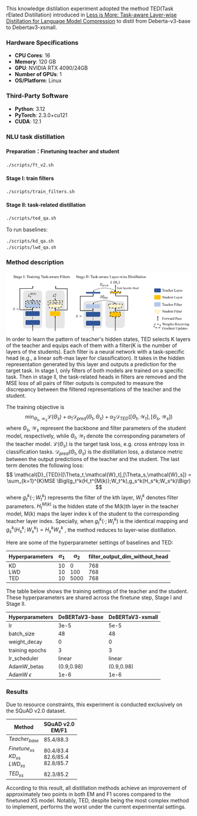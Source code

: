 This knowledge distilation experiment adopted the method TED(Task rElated Distillation) introduced in [Less is More: Task-aware Layer-wise Distillation for Language Model Compression](https://arxiv.org/pdf/2210.01351) to distil from Deberta-v3-base to Debertav3-xsmall. 
### Hardware Specifications
- **CPU Cores**: 16
- **Memory**: 120 GB
- **GPU**: NVIDIA RTX 4090/24GB
- **Number of GPUs**: 1
- **OS/Platform**: Linux

### Third-Party Software
- **Python**: 3.12
- **PyTorch**: 2.3.0+cu121
- **CUDA**: 12.1

### NLU task distillation
#### Preparation：Finetuning teacher and student
```bash
./scripts/ft_v2.sh
```
#### Stage l: train filters
```bash
./scripts/train_filters.sh
```
#### Stage ll: task-related distillation
```bash
./scripts/ted_qa.sh
```

To run baselines:
```bash
./scripts/kd_qa.sh
./scripts/lwd_qa.sh
```
### Method description
![image](./images/TED.png)
In order to learn the pattern of teacher's hidden states, TED selects K layers of the teacher and equips each of them with a filter(K is the number of layers of the students). Each filter is a neural network with a task-specific head (e.g., a linear soft-max layer for classification). It takes in the hidden representation generated by this layer and outputs a prediction for the target task. In stage l, only filters of both models are trained on a specific task. Then in stage ll, the task-related heads in filters are removed and the MSE loss of all pairs of filter outputs is computed to measure the discrepancy between the filtered representations of the teacher and the student.

The training objective is 
$$\min_{\Theta_s,\mathcal{W}_s} \mathcal{L}(\Theta_s)+\alpha_1 \mathcal{D}_{pred}(\Theta_t,\Theta_s)+\alpha_2 \mathcal{D}_{TED}([\Theta_t,\mathcal{W}_t],[\Theta_s,\mathcal{W}_s])$$
where $\Theta_s,\mathcal{W}_s$ represent the backbone and filter parameters of the student model, respectively, while  $\Theta_t,\mathcal{W}_t$  denote the corresponding parameters of the teacher model. $\mathcal{L}(\Theta_s)$ is the target task loss, e.g. cross entropy loss in classification tasks. $\mathcal{D}_{pred}(\Theta_t,\Theta_s)$ is the distillation loss, a distance metric between the output predictions of the teacher and the student. The last term denotes the following loss: 
$$
\mathcal{D}_{TED}([\Theta_t,\mathcal{W}_t],[\Theta_s,\mathcal{W}_s]) = \sum_{k=1}^{K}MSE \Bigl(g_t^k(H_t^{M(k)};W_t^k),g_s^k(H_s^k;W_s^k)\Bigr)
$$
where $g_t^k(\cdot ;W_t^k)$  represents the filter of the kth layer, $W_t^k$ denotes filter parameters. $H_t^{M(k)}$ is the hidden state of the M(k)th layer in the teacher model, M(k) maps the layer index k of the student to the corresponding teacher layer index. Specially, when $g_t^k(\cdot ;W_t^k)$ is the identical mapping and $g_s^k(H_s^k;W_s^k) = H_s^kW_s^k$ , the method reduces to layer-wise distillation.  

Here are some of the hyperparameter settings of baselines and TED: 

| Hyperparameters   | $\alpha_1$     | $\alpha_2$       | filter_output_dim_without_head |
| ---------------- | -------------- | ---------------- | ------------------------------ |
| KD<br>LWD<br>TED | 10<br>10<br>10 | 0<br>100<br>5000 | 768<br>768<br>768|                               |

The table below shows the training settings of the teacher and the student. These hyperparameters are shared across the finetune step, Stage l and Stage ll. 

| Hyperparameters  | DeBERTaV3-base | DeBERTaV3-xsmall |
| ---------------- | -------------- | ---------------- |
| lr               | 3e-5           | 5e-5             |
| batch_size       | 48             | 48               |
| weight_decay     | 0              | 0                |
| training epochs  | 3              | 3                |
| lr_scheduler     | linear         | linear           |
| AdamW_betas      | (0.9,0.98)     | (0.9,0.98)       |
| AdamW $\epsilon$ | 1e-6           | 1e-6             |
### Results
Due to resource constraints, this experiment is conducted exclusively on the SQuAD v2.0 dataset. 

| Method <br>                                | SQuAD v2.0<br>EM/F1                     |
| ------------------------------------------ | --------------------------------------- |
| $Teacher_{base}$                           | 85.4/88.3                               |
| $Finetune_{xs}$<br>$KD_{xs}$<br>$LWD_{xs}$ | 80.4/83.4<br>82.6/85.4<br>82.8/85.7<br> |
| $TED_{xs}$                                 | 82.3/85.2                               |

According to this result, all distillation methods achieve an improvement of approximately two points in both EM and F1 scores compared to the finetuned XS model. Notably, TED, despite being the most complex method to implement, performs the worst under the current experimental settings.

